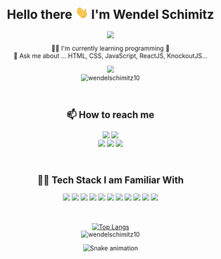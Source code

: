 <h1 align="center">  Hello there  <img alt = gif src ="hand.gif" width= "30"/> I'm Wendel Schimitz</h1>

 <div align="center">
 
<img align="center" src="https://readme-typing-svg.herokuapp.com?size=30&color=F70202&center=true&vCenter=true&width=650&height=90&lines=Welcome+to+my+profile+on+GitHub!!;I'm+a+Web+Developer+Student">
  

  👩‍💻  I'm currently learning programming :rocket:
  <br>
 💬 Ask me about ... HTML, CSS, JavaScript, ReactJS, KnockoutJS...
 <br>

<img  width="260" src="https://user-images.githubusercontent.com/98092597/173888205-3b08eb6d-d829-43cc-bf57-e6ba15a3fd9e.jpg"><br>
<img src="https://komarev.com/ghpvc/?username=wendelschimitz10&label=Profile%20views&color=0e75b6&style=flat" alt="wendelschimitz10" /> 

 <br>
 
 ## 📫 How to reach me

<a href="https://www.linkedin.com/in/wendel-ccomp/" target="_blank"><img src="https://img.shields.io/badge/-LinkedIn-%230077B5?style=for-the-badge&logo=linkedin&logoColor=white" target="_blank"></a>
<a href="https://www.instagram.com/wendel.ccomp/" target="_blank"><img src="https://img.shields.io/badge/-Instagram-%23E4405F?style=for-the-badge&logo=instagram&logoColor=white" target="_blank"></a>
<br>
<a href="https://github.com/wendelschimitz10"><img src="https://img.shields.io/github/followers/wendelschimitz10?label=follow&style=social"></a>
<a href="https://www.youtube.com/channel/UCEZgWavfBlTWV-nmxnvdY_g?sub_confirmation=1"><img src="https://img.shields.io/youtube/channel/subscribers/UCEZgWavfBlTWV-nmxnvdY_g?label=Wendel Dev&style=social"></a>
<img src="https://img.shields.io/youtube/channel/views/UCEZgWavfBlTWV-nmxnvdY_g?style=social"/>
      
<br>
   
## 👨‍💻 Tech Stack I am Familiar With
<img src="https://img.shields.io/badge/React-20232A?style=for-the-badge&logo=react&logoColor=61DAFB"/>
<img src="https://img.shields.io/badge/Redux-593D88?style=for-the-badge&logo=redux&logoColor=white"/>
<img src="https://img.shields.io/badge/React_Router-CA4245?style=for-the-badge&logo=react-router&logoColor=white"/>
<img src="https://img.shields.io/badge/Bootstrap-563D7C?style=for-the-badge&logo=bootstrap&logoColor=white"/>
<img src="https://img.shields.io/badge/styled--components-DB7093?style=for-the-badge&logo=styled-components&logoColor=white"/>
<img src="https://img.shields.io/badge/javascript%20-%23323330.svg?&style=for-the-badge&logo=javascript&logoColor=%23F7DF1E"/>
<img src="https://img.shields.io/badge/HTML5-E34F26?style=for-the-badge&logo=html5&logoColor=white"/>
<img src="https://img.shields.io/badge/CSS3-1572B6?style=for-the-badge&logo=css3&logoColor=white"/>
<img src="https://img.shields.io/badge/git%20-%23F05033.svg?&style=for-the-badge&logo=git&logoColor=white"/> 
<img src="https://img.shields.io/badge/github%20-%23121011.svg?&style=for-the-badge&logo=github&logoColor=white"/>
<img src="https://img.shields.io/badge/Visual_Studio_Code-0078D4?style=for-the-badge&logo=visual%20studio%20code&logoColor=white"/>
<br>
<br>  
<br>
  
[![Top Langs](https://github-readme-stats.vercel.app/api/top-langs/?username=wendelschimitz10&&layout=compact&7&theme=tokyonight)](https://github.com/wendelschimitz10/github-readme-stats)<br>
<img src="https://github-readme-streak-stats.herokuapp.com/?user=wendelschimitz10&7&theme=tokyonight" alt="wendelschimitz10" />
<br>

<!--- Snake: --->

![Snake animation](https://github.com/wendelschimitz10/wendelschimitz10/blob/output/github-contribution-grid-snake.svg)

</div>
